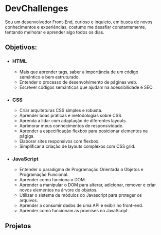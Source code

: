 # DevChallenges

Sou um desenvolvedor Front-End, curioso e inquieto, em busca de novos conhecimentos e experiências, costumo me desafiar constantemente, tentando melhorar e aprender algo todos os dias.

## Objetivos:

- ### HTML
    - Mais que aprender tags, saber a importância de um código semântico e bem estruturado.
    - Entender o processo de desenvolvimento de páginas web.
    - Escrever códigos semânticos que ajudam na acessibilidade e SEO.
    
- ### CSS
    - Criar arquiteturas CSS simples e robusta.
    - Aprender boas práticas e metodologias sobre CSS.
    - Aprenda a lidar com adaptação de diferentes layouts.
    - Aprimorar meus conhecimentos de responsividade.
    - Aprender a especificação flexbox para posicionar elementos na págiga.
    - Elaborar sites responsivos com flexbox.
    - Simplificar a criação de layouts complexos com CSS grid.
 
 - ### JavaScript
    - Entender o paradigma de Programação Orientada a Objetos e Programação Funcional.
    - Aprender como funciona o DOM.
    - Aprender a manipular o DOM para alterar, adicionar, remover e criar novos elementos na árvore de objetos.
    - Utilizar o sistema de módulos do Javascript para proteger os arquivos.
    - Aprender a consumir dados de uma API e exibir no front-end.
    - Aprender como funcionam as promises no JavaScript.
    
## Projetos

###

